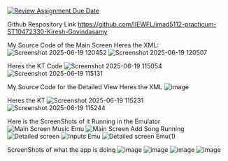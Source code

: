[![Review Assignment Due Date](https://classroom.github.com/assets/deadline-readme-button-22041afd0340ce965d47ae6ef1cefeee28c7c493a6346c4f15d667ab976d596c.svg)](https://classroom.github.com/a/MZyggwUV)

Github Respository Link https://github.com/IIEWFL/imad5112-practicum-ST10472330-Kiresh-Govindasamy

My Source Code of the Main Screen
Heres the XML:
![Screenshot 2025-06-19 120452](https://github.com/user-attachments/assets/0f58546f-4d25-4ae4-abaa-bb8ca43b5c1c)
![Screenshot 2025-06-19 120507](https://github.com/user-attachments/assets/63c46532-472f-4044-ad9f-f73ffbc1d0da)

Heres the KT Code
![Screenshot 2025-06-19 115054](https://github.com/user-attachments/assets/e33c674a-0e08-4dc2-ab5e-cd5c83a0392d)
![Screenshot 2025-06-19 115131](https://github.com/user-attachments/assets/9610c6d5-8cb0-4bc4-a0c5-a12e4161d4bc)

My Source Code for the Detailed View
Heres the XML 
![image](https://github.com/user-attachments/assets/2178c985-63f6-44db-ba46-6dd493f36b17)




Heres the KT 
![Screenshot 2025-06-19 115231](https://github.com/user-attachments/assets/22ae8ae5-27cb-4c9a-9de0-9e9921535f6a)
![Screenshot 2025-06-19 115244](https://github.com/user-attachments/assets/1e4e43a7-4d40-42f0-aea6-5e0cef6483fa)


Here is the ScreenShots of it Running in the Emulator
![Main Screen Music Emu](https://github.com/user-attachments/assets/a2e279be-d9b7-43be-ad17-48544db36a53)
![Main Screen Add Song Running ](https://github.com/user-attachments/assets/bb76f56b-3593-4a34-8512-3f3737a8034a)
![Detailed screen](https://github.com/user-attachments/assets/730d6272-4fe9-4d29-b397-1de95ca0f3e0)
![Inputs Emu](https://github.com/user-attachments/assets/3bf45110-5761-4429-872c-59f7e27795b5)
![Detailed screen Emu(1)](https://github.com/user-attachments/assets/57f8fe6d-3ffb-4d82-b16a-f7371e14b932)

ScreenShots of what the app is doing 
![image](https://github.com/user-attachments/assets/973f85aa-375d-42d7-8dec-94eb8354be3d)
![image](https://github.com/user-attachments/assets/9394083d-c487-46b0-8c68-aedb3052929c)
![image](https://github.com/user-attachments/assets/8415c75b-ac29-4e6c-ba45-cca95201c4e5)
![image](https://github.com/user-attachments/assets/96322595-a9e1-489d-b61e-451aa3706f78)







